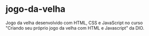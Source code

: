 # jogo-da-velha
Jogo da velha desenvolvido com HTML, CSS e JavaScript no curso "Criando seu próprio jogo da velha com HTML e Javascript" da DIO.
